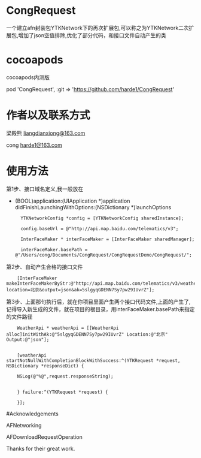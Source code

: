 # CongRequest

 一个建立afn封装包YTKNetwork下的再次扩展包,可以称之为YTKNetwork二次扩展包,增加了json空值排除,优化了部分代码，和接口文件自动产生的类

# cocoapods
cocoapods内测版

pod 'CongRequest', :git => 'https://github.com/harde1/CongRequest'

# 作者以及联系方式

梁殿熊  liangdianxiong@163.com

cong    harde1@163.com

# 使用方法



第1步、接口域名定义,我一般放在
- (BOOL)application:(UIApplication *)application didFinishLaunchingWithOptions:(NSDictionary *)launchOptions



        YTKNetworkConfig *config = [YTKNetworkConfig sharedInstance];

        config.baseUrl = @"http://api.map.baidu.com/telematics/v3";

        InterFaceMaker * interFaceMaker = [InterFaceMaker sharedManager];

        interFaceMaker.basePath = @"/Users/cong/Documents/CongRequest/CongRequestDemo/CongRequest/";



第2步、自动产生合格的接口文件



        [InterFaceMaker makeInterFaceMakerByStr:@"http://api.map.baidu.com/telematics/v3/weather?location=北京&output=json&ak=5slgyqGDENN7Sy7pw29IUvrZ"];



第3步、上面那句执行后，就在你项目里面产生两个接口代码文件,上面的产生了,记得导入新生成的文件，就在项目的根目录，用interFaceMaker.basePath来指定的文件路径



        WeatherApi * weatherApi = [[WeatherApi alloc]initWithAk:@"5slgyqGDENN7Sy7pw29IUvrZ" Location:@"北京" Output:@"json"];


        [weatherApi startNotNullWithCompletionBlockWithSuccess:^(YTKRequest *request, NSDictionary *responseDict) {

        NSLog(@"%@",request.responseString);


        } failure:^(YTKRequest *request) {

        }];



#Acknowledgements

AFNetworking

AFDownloadRequestOperation


Thanks for their great work.  



